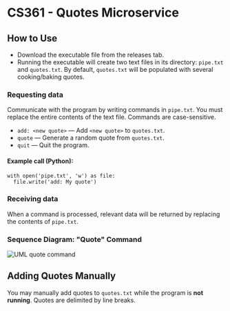 # CS361 - Quotes Microservice

## How to Use
- Download the executable file from the releases tab.
- Running the executable will create two text files in its directory: `pipe.txt` and `quotes.txt`. By default, `quotes.txt` will be populated with several cooking/baking quotes.

### Requesting data
Communicate with the program by writing commands in `pipe.txt`. You must replace the entire contents of the text file. Commands are case-sensitive.
- `add: <new quote>` — Add `<new quote>` to `quotes.txt`.
- `quote` — Generate a random quote from `quotes.txt`.
- `quit` — Quit the program.

#### Example call (Python):
```
with open('pipe.txt', 'w') as file:
  file.write('add: My quote')
```

### Receiving data
When a command is processed, relevant data will be returned by replacing the contents of `pipe.txt`.

### Sequence Diagram: "Quote" Command
![UML quote command](https://github.com/NikoB15/quotes-microservice/assets/130003251/0f07bbff-b5f6-4ed3-b8c1-397ac6db7741)

## Adding Quotes Manually
You may manually add quotes to `quotes.txt` while the program is **not running**. Quotes are delimited by line breaks.
